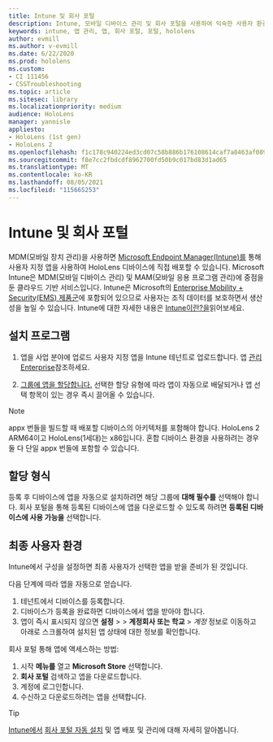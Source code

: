 ```yaml
---
title: Intune 및 회사 포털
description: Intune, 모바일 디바이스 관리 및 회사 포털을 사용하여 익숙한 사용자 환경을 설정, 할당 및 만드는 방법을 알아봅니다.
keywords: intune, 앱 관리, 앱, 회사 포털, 포털, hololens
author: evmill
ms.author: v-evmill
ms.date: 6/22/2020
ms.prod: hololens
ms.custom:
- CI 111456
- CSSTroubleshooting
ms.topic: article
ms.sitesec: library
ms.localizationpriority: medium
audience: HoloLens
manager: yannisle
appliesto:
- HoloLens (1st gen)
- HoloLens 2
ms.openlocfilehash: f1c178c940224ed3cd07c58b886b176108614caf7a8463af089e2f2357f45553
ms.sourcegitcommit: f8e7cc2fbdcdf8962700fd50b9c017bd83d1ad65
ms.translationtype: MT
ms.contentlocale: ko-KR
ms.lasthandoff: 08/05/2021
ms.locfileid: "115665253"
---
```

# <a name="intune--company-portal"></a>Intune 및 회사 포털

MDM(모바일 장치 관리)을 사용하면 [Microsoft Endpoint Manager(Intune)를](/intune/windows-holographic-for-business) 통해 사용자 지정 앱을 사용하여 HoloLens 디바이스에 직접 배포할 수 있습니다. Microsoft Intune은 MDM(모바일 디바이스 관리) 및 MAM(모바일 응용 프로그램 관리)에 중점을 둔 클라우드 기반 서비스입니다. Intune은 Microsoft의 [Enterprise Mobility + Security(EMS) 제품군](https://www.microsoft.com/microsoft-365/enterprise-mobility-security)에 포함되어 있으므로 사용자는 조직 데이터를 보호하면서 생산성을 높일 수 있습니다. Intune에 대한 자세한 내용은 [Intune이란?을](/mem/intune/fundamentals/what-is-intune)읽어보세요.

## <a name="setup"></a>설치 프로그램

1. 앱을 사업 분야에 업로드 사용자 지정 앱을 Intune 테넌트로 업로드합니다. 앱 [관리 Enterprise](/windows/client-management/mdm/enterprise-app-management)참조하세요.

2. [그룹에 앱을 할당합니다.](/mem/intune/apps/apps-deploy) 선택한 할당 유형에 따라 앱이 자동으로 배달되거나 앱 선택 항목이 있는 경우 즉시 끌어올 수 있습니다.

> [!NOTE]
> appx 번들을 빌드할 때 배포할 디바이스의 아키텍처를 포함해야 합니다. HoloLens 2 ARM64이고 HoloLens(1세대)는 x86입니다. 혼합 디바이스 환경을 사용하려는 경우 둘 다 단일 appx 번들에 포함할 수 있습니다.

## <a name="assignment-types"></a>할당 형식

등록 후 디바이스에 앱을 자동으로 설치하려면 해당 그룹에 **대해 필수를** 선택해야 합니다.
회사 포털을 통해 등록된 디바이스에 앱을 다운로드할 수 있도록 하려면 **등록된 디바이스에 사용 가능을** 선택합니다.

## <a name="end-user-experience"></a>최종 사용자 환경

Intune에서 구성을 설정하면 최종 사용자가 선택한 앱을 받을 준비가 된 것입니다.

다음 단계에 따라 앱을 자동으로 얻습니다.

1. 테넌트에서 디바이스를 등록합니다.
2. 디바이스가 등록을 완료하면 디바이스에서 앱을 받아야 합니다.
3. 앱이 즉시 표시되지 않으면 **설정**  >    >  **계정회사 또는 학교**  >  *계정* 정보로 이동하고 아래로 스크롤하여 설치된 앱 상태에 대한 정보를 확인합니다.

회사 포털 통해 앱에 액세스하는 방법:

1. 시작 **메뉴를** 열고 **Microsoft Store** 선택합니다.
2. **회사 포털** 검색하고 앱을 다운로드합니다.
3. 계정에 로그인합니다.
4. 수신하고 다운로드하려는 앱을 선택합니다.

> [!Tip]
> [Intune에서](/mem/intune/fundamentals/windows-holographic-for-business#deploy-and-manage-apps) [회사 포털 자동 설치](/mem/intune/apps/company-portal-app) 및 앱 배포 및 관리에 대해 자세히 알아봅니다.
